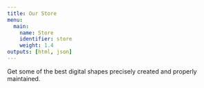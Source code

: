 ```yaml
---
title: Our Store
menu:
  main:
    name: Store
    identifier: store
    weight: 1.4
outputs: [html, json]
---
```


Get some of the best digital shapes precisely created and properly maintained.
